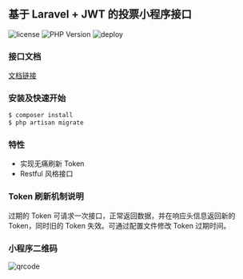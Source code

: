 ## 基于 Laravel + JWT 的投票小程序接口


![license](https://img.shields.io/github/license/mashape/apistatus.svg) 
![PHP Version](https://img.shields.io/travis/php-v/symfony/symfony.svg)
![deploy](https://img.shields.io/badge/deploy-success-brightgreen.svg)

### 接口文档

[文档链接](https://github.com/maxrisk/minivote/wiki/%E6%8E%A5%E5%8F%A3%E8%AF%B4%E6%98%8E)

### 安装及快速开始

```bash
$ composer install
$ php artisan migrate
```

### 特性

- 实现无痛刷新 Token
- Restful 风格接口 

### Token 刷新机制说明

过期的 Token 可请求一次接口，正常返回数据，并在响应头信息返回新的 Token，同时旧的 Token 失效。可通过配置文件修改 Token 过期时间。

### 小程序二维码

![qrcode](https://www.minivote.cn/storage/images/miniprogram.jpeg)

